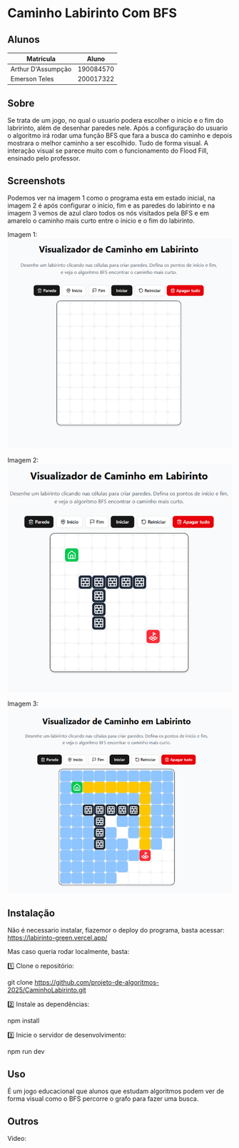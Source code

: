 # Caminho Labirinto Com BFS


## Alunos

|Matricula | Aluno|
|-----------|-----|
|Arthur D'Assumpção | 190084570|
|Emerson Teles | 200017322|


## Sobre
Se trata de um jogo, no qual o usuario podera escolher o inicio e o fim do labririnto, além de desenhar paredes nele. Após a configuração do usuario o algoritmo irá rodar uma função BFS que fara a busca do caminho e depois mostrara o melhor caminho a ser escolhido. Tudo de forma visual. A interação visual se parece muito com o funcionamento do Flood Fill, ensinado pelo professor.

## Screenshots

Podemos ver na imagem 1 como o programa esta em estado inicial, na imagem 2 é após configurar o inicio, fim e as paredes do labirinto e na imagem 3 vemos de azul claro todos os nós visitados pela BFS e em amarelo o caminho mais curto entre o inicio e o fim do labirinto.

Imagem 1:
![alt text](image.png)

Imagem 2:
![alt text](image-1.png)

Imagem 3:
![alt text](image-2.png)

## Instalação

Não é necessario instalar, fiazemor o deploy do programa, basta acessar: https://labirinto-green.vercel.app/

Mas caso queria rodar localmente, basta:

1️⃣ Clone o repositório: 

git clone https://github.com/projeto-de-algoritmos-2025/CaminhoLabirinto.git

2️⃣ Instale as dependências:

npm install

3️⃣ Inicie o servidor de desenvolvimento: 

npm run dev



## Uso
É um jogo educacional que alunos que estudam algoritmos podem ver de forma visual como o BFS percorre o grafo para fazer uma busca.

## Outros
Video: 
